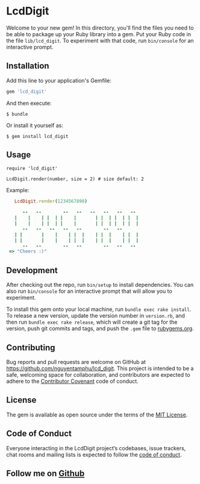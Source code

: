 # LcdDigit

Welcome to your new gem! In this directory, you'll find the files you need to be able to package up your Ruby library into a gem. Put your Ruby code in the file `lib/lcd_digit`. To experiment with that code, run `bin/console` for an interactive prompt.


## Installation

Add this line to your application's Gemfile:

```ruby
gem 'lcd_digit'
```

And then execute:

    $ bundle

Or install it yourself as:

    $ gem install lcd_digit

## Usage

    require 'lcd_digit'

    LcdDigit.render(number, size = 2) # size default: 2

Example:

```ruby
   LcdDigit.render(1234567890)

      --   --        --   --   --   --   --   --
   |    |    | |  | |    |       | |  | |  | |  |
   |    |    | |  | |    |       | |  | |  | |  |
      --   --   --   --   --        --   --
   | |       |    |    | |  |    | |  |    | |  |
   | |       |    |    | |  |    | |  |    | |  |
      --   --        --   --        --   --   --
 => "Cheers :)"
```

## Development

After checking out the repo, run `bin/setup` to install dependencies. You can also run `bin/console` for an interactive prompt that will allow you to experiment.

To install this gem onto your local machine, run `bundle exec rake install`. To release a new version, update the version number in `version.rb`, and then run `bundle exec rake release`, which will create a git tag for the version, push git commits and tags, and push the `.gem` file to [rubygems.org](https://rubygems.org).

## Contributing

Bug reports and pull requests are welcome on GitHub at https://github.com/nguyentamphu/lcd_digit. This project is intended to be a safe, welcoming space for collaboration, and contributors are expected to adhere to the [Contributor Covenant](http://contributor-covenant.org) code of conduct.

## License

The gem is available as open source under the terms of the [MIT License](https://opensource.org/licenses/MIT).

## Code of Conduct

Everyone interacting in the LcdDigit project’s codebases, issue trackers, chat rooms and mailing lists is expected to follow the [code of conduct](https://github.com/[USERNAME]/lcd_digit/blob/master/CODE_OF_CONDUCT.md).


## Follow me on [Github](https://github.com/nguyentamphu)
